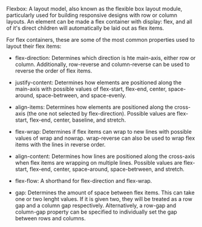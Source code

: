 Flexbox: 
A layout model, also known as the flexible box layout module, particularly used for building responsive designs with row or column layouts.
An element can be made a flex container with display: flex, and all of it's direct children will automatically be laid out as flex items.

For flex containers, these are some of the most common properties used to layout their flex items:

- flex-direction: Determines which direction is hte main-axis, either row or column. Additionally, row-reverse and column-reverse can be
  used to reverse the order of flex items.
  
- justify-content: Determines how elements are positioned along the main-axis with possible values of flex-start, flex-end, center,
  space-around, space-betrween, and space-evenly.
  
- align-items: Determines how elements are positioned along the cross-axis (the one not selected by flex-direction). Possible values are
  flex-start, flex-end, center, baseline, and stretch.
  
- flex-wrap: Determines if flex items can wrap to new lines with possible values of wrap and nowrap. wrap-reverse can also be used
  to wrap flex items with the lines in reverse order.

- align-content: Determines how lines are positioned along the cross-axis when flex items are wrapping on multiple lines. Possible values are
  flex-start, flex-end, center, space-around, space-betrween, and stretch.

- flex-flow: A shorthand for flex-direction and flex-wrap.
  
- gap: Determines the amount of space between flex items. This can take one or two lenght values. If it is given two, they will be treated as a row
  gap and a column gap respectively. Alternatively, a row-gap and column-gap property can be specified to individually set the gap between rows and columns.

